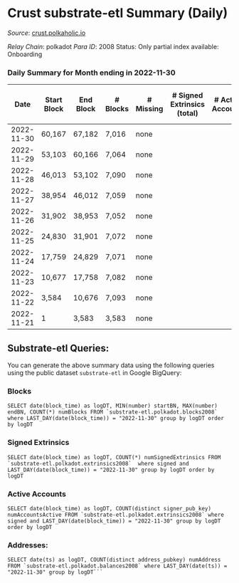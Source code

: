# Crust substrate-etl Summary (Daily)

_Source_: [crust.polkaholic.io](https://crust.polkaholic.io)

*Relay Chain*: polkadot
*Para ID*: 2008
Status: Only partial index available: Onboarding


### Daily Summary for Month ending in 2022-11-30


| Date | Start Block | End Block | # Blocks | # Missing | # Signed Extrinsics (total) | # Active Accounts | # Addresses with Balances | # Events | # Transfers | # XCM Transfers In | # XCM Transfers Out |
| ---- | ----------- | --------- | -------- | --------- | --------------------------- | ----------------- | ------------------------- | -------- | ----------- | ------------------ | ------------------- |
| 2022-11-30 | 60,167 | 67,182 | 7,016 | none  |  |  | 9 |  |   |   |   |
| 2022-11-29 | 53,103 | 60,166 | 7,064 | none  |  |  |  |  |   |   |   |
| 2022-11-28 | 46,013 | 53,102 | 7,090 | none  |  |  |  |  |   |   |   |
| 2022-11-27 | 38,954 | 46,012 | 7,059 | none  |  |  |  |  |   |   |   |
| 2022-11-26 | 31,902 | 38,953 | 7,052 | none  |  |  |  |  |   |   |   |
| 2022-11-25 | 24,830 | 31,901 | 7,072 | none  |  |  |  |  |   |   |   |
| 2022-11-24 | 17,759 | 24,829 | 7,071 | none  |  |  |  |  |   |   |   |
| 2022-11-23 | 10,677 | 17,758 | 7,082 | none  |  |  |  |  |   |   |   |
| 2022-11-22 | 3,584 | 10,676 | 7,093 | none  |  |  |  |  |   |   |   |
| 2022-11-21 | 1 | 3,583 | 3,583 | none  |  |  |  |  |   |   |   |

## Substrate-etl Queries:
You can generate the above summary data using the following queries using the public dataset `substrate-etl` in Google BigQuery:


### Blocks
```
SELECT date(block_time) as logDT, MIN(number) startBN, MAX(number) endBN, COUNT(*) numBlocks FROM `substrate-etl.polkadot.blocks2008`  where LAST_DAY(date(block_time)) = "2022-11-30" group by logDT order by logDT
```


### Signed Extrinsics
```
SELECT date(block_time) as logDT, COUNT(*) numSignedExtrinsics FROM `substrate-etl.polkadot.extrinsics2008`  where signed and LAST_DAY(date(block_time)) = "2022-11-30" group by logDT order by logDT
```


### Active Accounts
```
SELECT date(block_time) as logDT, COUNT(distinct signer_pub_key) numAccountsActive FROM `substrate-etl.polkadot.extrinsics2008` where signed and LAST_DAY(date(block_time)) = "2022-11-30" group by logDT order by logDT
```


### Addresses:
```
SELECT date(ts) as logDT, COUNT(distinct address_pubkey) numAddress FROM `substrate-etl.polkadot.balances2008` where LAST_DAY(date(ts)) = "2022-11-30" group by logDT```

